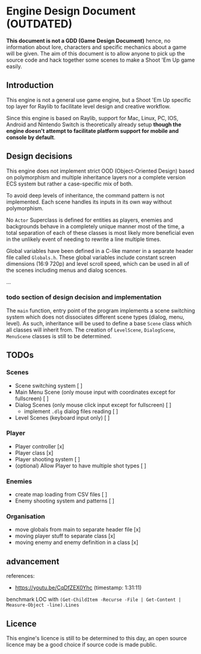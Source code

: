 # Engine Design Document (OUTDATED)
__This document is not a GDD (Game Design Document)__
hence, no information about lore, characters and specific mechanics about a game will be given.
The aim of this document is to allow anyone to pick up the source code and hack together some scenes to make
a Shoot 'Em Up game easily.

## Introduction 
This engine is not a general use game engine, but a Shoot 'Em Up specific top layer
for Raylib to facilitate level design and creative workflow.

Since this engine is based on Raylib, support for Mac, Linux, PC, IOS, Android and Nintendo Switch
is theoretically already setup
__though the engine doesn't attempt to facilitate platform support for mobile and console by default__.

## Design decisions

This engine does not implement strict OOD (Object-Oriented Design)
based on polymorphism and multiple inheritance layers nor a complete version ECS system but rather
a case-specific mix of both.

To avoid deep levels of inheritance, the command pattern is not implemented. Each scene handles its inputs in
its own way without polymorphism.

No `Actor` Superclass is defined for entities as players, enemies and backgrounds behave in a completely unique manner
most of the time, a total separation of each of these classes is most likely more beneficial even in the unlikely event
of needing to rewrite a line multiple times.

Global variables have been defined in a C-like manner in a separate header file called `Globals.h`. These 
global variables include constant screen dimensions (16:9 720p) and level scroll speed, which
can be used in all of the scenes including menus and dialog scences.

...

### todo section of design decision and implementation
The `main` function, entry point of the program implements a scene switching system which does not
dissociates different scene types (dialog, menu, level). As such, inheritance will be used to define a
base `Scene` class which all classes will inherit from. The creation of `LevelScene`, `DialogScene`, `MenuScene` 
classes  is still to be determined.

## TODOs
### Scenes
- Scene switching system [ ]
- Main Menu Scene (only mouse input with coordinates except for fullscreen) [ ]
- Dialog Scenes (only mouse click input except for fullscreen) [ ]
    - implement `.dlg` dialog files reading [ ]
-  Level Scenes (keyboard input only) [ ]

### Player
- Player controller [x]
- Player class [x]
- Player shooting system [ ]
- (optional) Allow Player to have multiple shot types [ ]
### Enemies
- create map loading from CSV files [ ]
- Enemy shooting system and patterns [ ]
### Organisation
- move globals from main to separate header file [x]
- moving player stuff to separate class [x]
- moving enemy and enemy definition in a class [x]

## advancement
references:
- https://youtu.be/CqDfZEX0Yhc (timestamp: 1:31:11)

benchmark LOC with `(Get-ChildItem -Recurse -File | Get-Content | Measure-Object -line).Lines`

## Licence
This engine's licence is still to be determined to this day,
an open source licence may be a good choice if source code is made public.
